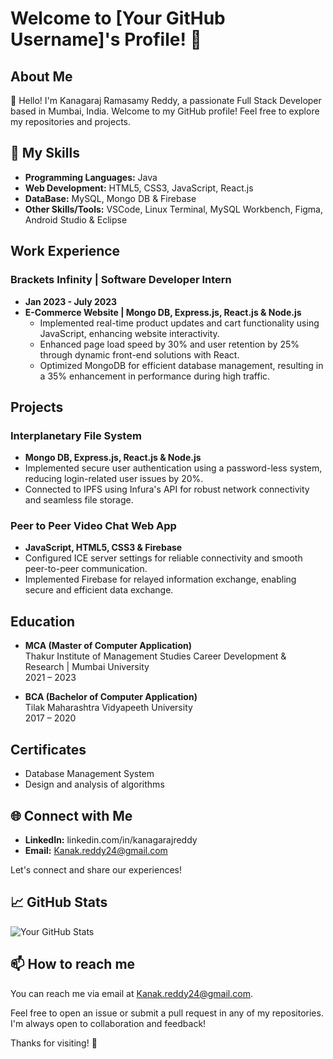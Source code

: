 # Welcome to [Your GitHub Username]'s Profile! 👋

## About Me

👋 Hello! I'm Kanagaraj Ramasamy Reddy, a passionate Full Stack Developer based in Mumbai, India. Welcome to my GitHub profile! Feel free to explore my repositories and projects.

## 🚀 My Skills

- **Programming Languages:** Java
- **Web Development:** HTML5, CSS3, JavaScript, React.js
- **DataBase:** MySQL, Mongo DB & Firebase
- **Other Skills/Tools:** VSCode, Linux Terminal, MySQL Workbench, Figma, Android Studio & Eclipse

## Work Experience

### Brackets Infinity | Software Developer Intern

- **Jan 2023 - July 2023**
- **E-Commerce Website | Mongo DB, Express.js, React.js & Node.js**
  - Implemented real-time product updates and cart functionality using JavaScript, enhancing website interactivity.
  - Enhanced page load speed by 30% and user retention by 25% through dynamic front-end solutions with React.
  - Optimized MongoDB for efficient database management, resulting in a 35% enhancement in performance during high traffic.

## Projects

### Interplanetary File System

- **Mongo DB, Express.js, React.js & Node.js**
- Implemented secure user authentication using a password-less system, reducing login-related user issues by 20%.
- Connected to IPFS using Infura's API for robust network connectivity and seamless file storage.

### Peer to Peer Video Chat Web App

- **JavaScript, HTML5, CSS3 & Firebase**
- Configured ICE server settings for reliable connectivity and smooth peer-to-peer communication.
- Implemented Firebase for relayed information exchange, enabling secure and efficient data exchange.

## Education

- **MCA (Master of Computer Application)**  
  Thakur Institute of Management Studies Career Development & Research | Mumbai University  
  2021 – 2023

- **BCA (Bachelor of Computer Application)**  
  Tilak Maharashtra Vidyapeeth University  
  2017 – 2020

## Certificates

- Database Management System
- Design and analysis of algorithms

## 🌐 Connect with Me

- **LinkedIn:** linkedin.com/in/kanagarajreddy
- **Email:** Kanak.reddy24@gmail.com

Let's connect and share our experiences!

## 📈 GitHub Stats

![Your GitHub Stats](https://github-readme-stats.vercel.app/api?username=YourUsername&show_icons=true&count_private=true&hide=contribs)

## 📫 How to reach me

You can reach me via email at Kanak.reddy24@gmail.com.

Feel free to open an issue or submit a pull request in any of my repositories. I'm always open to collaboration and feedback!

Thanks for visiting! 🚀

